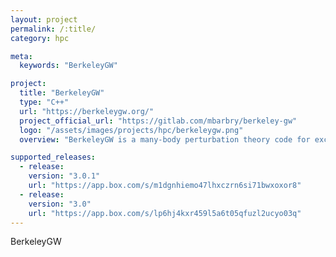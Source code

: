 ```yaml
---
layout: project
permalink: /:title/
category: hpc

meta:
  keywords: "BerkeleyGW"

project:
  title: "BerkeleyGW"
  type: "C++"
  url: "https://berkeleygw.org/"
  project_official_url: "https://gitlab.com/mbarbry/berkeley-gw"
  logo: "/assets/images/projects/hpc/berkeleygw.png"
  overview: "BerkeleyGW is a many-body perturbation theory code for excited states, using the GW method and the GW plus Bethe-Salpeter equation (GW-BSE) method to solve respectively for quasiparticle excitations and optical properties of materials."

supported_releases:
  - release:
    version: "3.0.1"
    url: "https://app.box.com/s/m1dgnhiemo47lhxczrn6si71bwxoxor8"
  - release:
    version: "3.0"
    url: "https://app.box.com/s/lp6hj4kxr459l5a6t05qfuzl2ucyo03q"
---
```


<p>BerkeleyGW</p>
